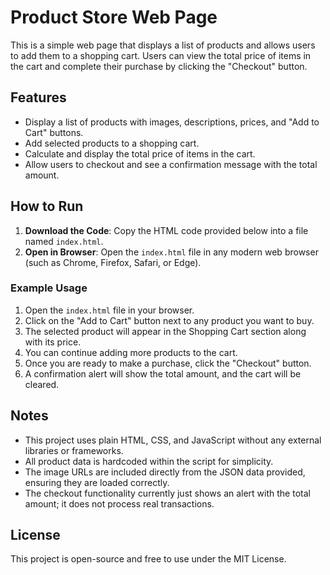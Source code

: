 # Product Store Web Page

This is a simple web page that displays a list of products and allows users to add them to a shopping cart. Users can view the total price of items in the cart and complete their purchase by clicking the "Checkout" button.

## Features
- Display a list of products with images, descriptions, prices, and "Add to Cart" buttons.
- Add selected products to a shopping cart.
- Calculate and display the total price of items in the cart.
- Allow users to checkout and see a confirmation message with the total amount.

## How to Run
1. **Download the Code**: Copy the HTML code provided below into a file named `index.html`.
2. **Open in Browser**: Open the `index.html` file in any modern web browser (such as Chrome, Firefox, Safari, or Edge).

### Example Usage
1. Open the `index.html` file in your browser.
2. Click on the "Add to Cart" button next to any product you want to buy.
3. The selected product will appear in the Shopping Cart section along with its price.
4. You can continue adding more products to the cart.
5. Once you are ready to make a purchase, click the "Checkout" button.
6. A confirmation alert will show the total amount, and the cart will be cleared.

## Notes
- This project uses plain HTML, CSS, and JavaScript without any external libraries or frameworks.
- All product data is hardcoded within the script for simplicity.
- The image URLs are included directly from the JSON data provided, ensuring they are loaded correctly.
- The checkout functionality currently just shows an alert with the total amount; it does not process real transactions.

## License
This project is open-source and free to use under the MIT License.
